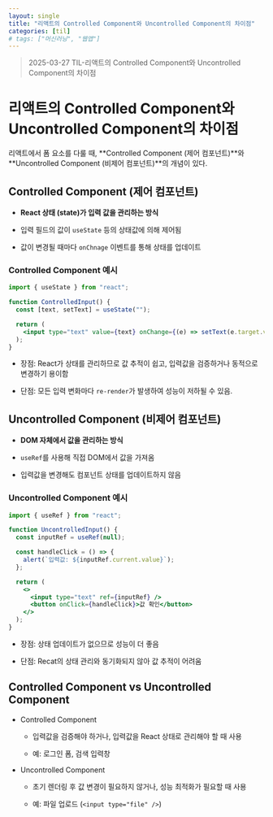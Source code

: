 ```yaml
---
layout: single
title: "리액트의 Controlled Component와 Uncontrolled Component의 차이점"
categories: [til]
# tags: ["머신러닝", "웹앱"]
---
```


> 2025-03-27 TIL-리액트의 Controlled Component와 Uncontrolled Component의 차이점

# 리액트의 Controlled Component와 Uncontrolled Component의 차이점

리액트에서 폼 요소를 다룰 때, **Controlled Component (제어 컴포넌트)**와 **Uncontrolled Component (비제어 컴포넌트)**의 개념이 있다.

## Controlled Component (제어 컴포넌트)

- **React 상태 (state)가 입력 값을 관리하는 방식**

- 입력 필드의 값이 `useState` 등의 상태값에 의해 제어됨

- 값이 변경될 때마다 `onChnage` 이벤트를 통해 상태를 업데이트

### Controlled Component 예시

```jsx
import { useState } from "react";

function ControlledInput() {
  const [text, setText] = useState("");

  return (
    <input type="text" value={text} onChange={(e) => setText(e.target.value)} />
  );
}
```

- 장점: React가 상태를 관리하므로 값 추적이 쉽고, 입력값을 검증하거나 동적으로 변경하기 용이함

- 단점: 모든 입력 변화마다 `re-render`가 발생하여 성능이 저하될 수 있음.

## Uncontrolled Component (비제어 컴포넌트)

- **DOM 자체에서 값을 관리하는 방식**

- `useRef`를 사용해 직접 DOM에서 값을 가져옴

- 입력값을 변경해도 컴포넌트 상태를 업데이트하지 않음

### Uncontrolled Component 예시

```jsx
import { useRef } from "react";

function UncontrolledInput() {
  const inputRef = useRef(null);

  const handleClick = () => {
    alert(`입력값: ${inputRef.current.value}`);
  };

  return (
    <>
      <input type="text" ref={inputRef} />
      <button onClick={handleClick}>값 확인</button>
    </>
  );
}
```

- 장점: 상태 업데이트가 없으므로 성능이 더 좋음

- 단점: Recat의 상태 관리와 동기화되지 않아 값 추적이 어려움

## Controlled Component vs Uncontrolled Component

- Controlled Component

  - 입력값을 검증해야 하거나, 입력값을 React 상태로 관리해야 할 때 사용

  - 예: 로그인 폼, 검색 입력창

- Uncontrolled Component

  - 초기 렌더링 후 값 변경이 필요하지 않거나, 성능 최적화가 필요할 때 사용

  - 예: 파일 업로드 (`<input type="file" />`)
